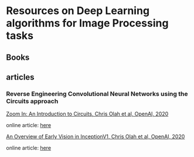 # Resources on Deep Learning algorithms for Image Processing tasks

## Books 

## articles

### Reverse Engineering Convolutional Neural Networks using the Circuits approach

[Zoom In: An Introduction to Circuits, Chris Olah et al, OpenAI, 2020](https://github.com/dimitarpg13/deep_learning_for_image_processing/blob/main/literature/articles/circuits/Zoom_In_An_Introduction_to_Circuits_Olah_OpenAI_2020.pdf)

online article: [here](https://distill.pub/2020/circuits/zoom-in/)

[An Overview of Early Vision in InceptionV1, Chris Olah et al, OpenAI, 2020](https://github.com/dimitarpg13/deep_learning_for_image_processing/blob/main/literature/articles/circuits/An_Overview_of_Early_Vision_in_InceptionV1_Olah_OpenAI_2020.pdf)

online article: [here](https://distill.pub/2020/circuits/early-vision/)
